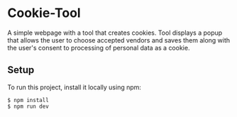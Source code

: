# Cookie-Tool

A simple webpage with a tool that creates cookies. Tool displays a popup that allows the user to choose accepted vendors and saves them along with the user's consent to processing of personal data as a cookie.


## Setup

To run this project, install it locally using npm:

```
$ npm install
$ npm run dev
```
